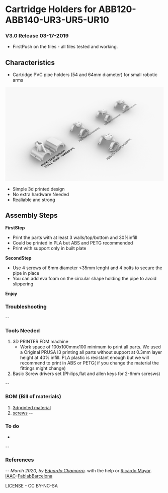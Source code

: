 # Cartridge Holders for ABB120-ABB140-UR3-UR5-UR10

### V3.0 Release 03-17-2019
- FirstPush on the files - all files tested and working.

## Characteristics

- Cartridge PVC pipe holders (54 and 64mm diameter) for small robotic arms


![](img/mount.png)


* Simple 3d printed design
* No extra hardware Needed
* Realiable and strong

## Assembly Steps

**FirstStep**

- Print the parts with at least 3 walls/top/bottom and 30%infill
- Could be printed in PLA but ABS and PETG recommended
- Print with support only in built plate

**SecondStep**

- Use 4 screws of 6mm diameter <35mm lenght and 4 bolts to secure the pipe in place
- You can add eva foam on the circular shape holding the pipe to avoid slippering

**Enjoy**



### Troubleshooting

--

### Tools Needed

1. 3D PRINTER FDM machine
	* Work space of 100x100mmx100 minimum to print all parts. We used a Original PRUSA I3 printing all parts without support at 0.3mm layer height at 40% infill. PLA plastic is resistant enough but we will recommend to print in ABS or PETG( if you change the material the fittings might change)
2. Basic Screw drivers set (Philips,flat and allen keys for 2-6mm scresws)

--
### BOM (Bill of materials)

1. [3dprinted material]()
2. [screws](https://www.amazon.es/Mcbazel-Stainless-Steel-Phillips-Screws/dp/B07KLRXNSH/ref=sr_1_5?__mk_es_ES=%C3%85M%C3%85%C5%BD%C3%95%C3%91&keywords=screw+set&qid=1575457678&sr=8-5)
--

### To do

*
--

### References


--
*March 2020, by [Eduardo Chamorro](http://eduardochamorro.github.io/beansreels/index.html).* with the help or [Ricardo Mayor](https://iaac.net/dt-team/ricardo-mayor/).
[IAAC](https://iaac.net/)-[FablabBarcelona](https://fablabbcn.org/)

LICENSE - CC BY-NC-SA
